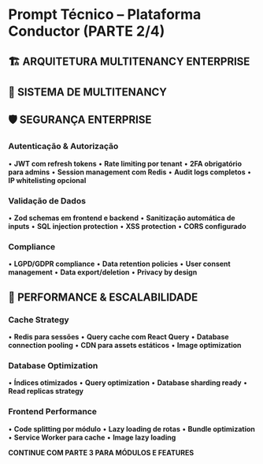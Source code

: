 
# Prompt Técnico – Plataforma Conductor (PARTE 2/4)

## 🏗️ ARQUITETURA MULTITENANCY ENTERPRISE

## 🔐 SISTEMA DE MULTITENANCY

## 🛡️ SEGURANÇA ENTERPRISE

### Autenticação & Autorização
• **JWT com refresh tokens**
• **Rate limiting por tenant**
• **2FA obrigatório para admins**
• **Session management com Redis**
• **Audit logs completos**
• **IP whitelisting opcional**

### Validação de Dados
• **Zod schemas em frontend e backend**
• **Sanitização automática de inputs**
• **SQL injection protection**
• **XSS protection**
• **CORS configurado**

### Compliance
• **LGPD/GDPR compliance**
• **Data retention policies**
• **User consent management**
• **Data export/deletion**
• **Privacy by design**

## 🚀 PERFORMANCE & ESCALABILIDADE

### Cache Strategy
• **Redis para sessões**
• **Query cache com React Query**
• **Database connection pooling**
• **CDN para assets estáticos**
• **Image optimization**

### Database Optimization
• **Índices otimizados**
• **Query optimization**
• **Database sharding ready**
• **Read replicas strategy**

### Frontend Performance
• **Code splitting por módulo**
• **Lazy loading de rotas**
• **Bundle optimization**
• **Service Worker para cache**
• **Image lazy loading**

**CONTINUE COM PARTE 3 PARA MÓDULOS E FEATURES**
